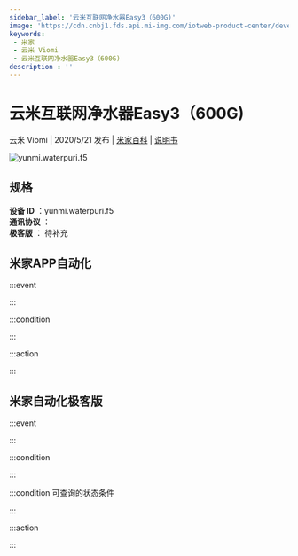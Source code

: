 ```yaml
---
sidebar_label: '云米互联网净水器Easy3（600G)'
image: 'https://cdn.cnbj1.fds.api.mi-img.com/iotweb-product-center/developer_1587606852089EjyvqaHd.png?GalaxyAccessKeyId=AKVGLQWBOVIRQ3XLEW&Expires=9223372036854775807&Signature=84bdbEZ9iwAfsqpuh9MZTdzaXOI='
keywords: 
 - 米家
 - 云米 Viomi
 - 云米互联网净水器Easy3（600G)
description : ''
---
```

# 云米互联网净水器Easy3（600G)

云米 Viomi | 2020/5/21 发布 | [米家百科](https://home.mi.com/webapp/content/baike/product/index.html?model=yunmi.waterpuri.f5) | [说明书](https://home.mi.com/views/introduction.html?model=yunmi.waterpuri.f5&region=cn)

![yunmi.waterpuri.f5](https://cdn.cnbj1.fds.api.mi-img.com/iotweb-product-center/developer_1587606852089EjyvqaHd.png?GalaxyAccessKeyId=AKVGLQWBOVIRQ3XLEW&Expires=9223372036854775807&Signature=84bdbEZ9iwAfsqpuh9MZTdzaXOI=)

## 规格  
> 
**设备 ID** ：yunmi.waterpuri.f5  
**通讯协议** ：  
**极客版**  ： 待补充 


## 米家APP自动化  

:::event  

:::

:::condition  

:::

:::action   

:::

## 米家自动化极客版  

:::event  

:::

:::condition  

:::

:::condition 可查询的状态条件  

:::

:::action  

:::

        
